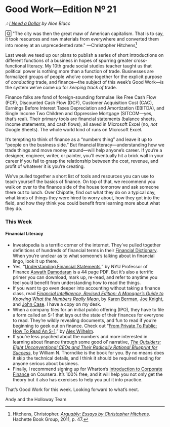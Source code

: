 # Good Work—Edition Nº 21

*🎶
[ I Need a Dollar](https://open.spotify.com/track/19KlLuxA7AxvQpoQYx7zhG?si=6c7O7-0EReCkj17wrYkk1A) by
Aloe Blacc*

🅀 "The city was then the great maw of American capitalism.
That is to say, it took resources and raw materials from everywhere and converted them
into money at an unprecedented rate."
—Christopher Hitchens[^1]

Last week we teed up our plans to publish a series of short introductions on different
functions of a business in hopes of spurring greater cross-functional literacy.
My 10th grade social studies teacher taught us that political power is nothing more than a
function of trade.
Businesses are formalized groups of people who’ve come together for the explicit purpose
of *conducting* trade, and finance—the subject of this week’s Good Work—is the system
we’ve come up for *keeping track of* trade.

Finance folks are fond of foreign-sounding formulae like Free Cash Flow (FCF), Discounted
Cash Flow (DCF), Customer Acquisition Cost (CAC), Earnings Before Interest Taxes
Depreciation and Amortization (EBITDA), and Single Income Two Children and Oppressive
Mortgage (SITCOM—yes, that’s real).
Their primary tools are financial statements (balance sheets, income statements, and cash
flows), all saved in Microsoft Excel (no, *not* Google Sheets).
The whole world kind of runs on Microsoft Excel.

It’s tempting to think of finance as a “numbers thing” and leave it up to “people on the
business side.”
But financial literacy—understanding how we trade things and move money around—will help
anyone’s career.
If you’re a designer, engineer, writer, or painter, you’ll eventually hit a brick wall in
your career if you fail to grasp the relationship between the cost, revenue, and profit of
whatever it is you’re creating.

We’ve pulled together a short list of tools and resources you can use to teach yourself
the basics of finance.
On top of that, we recommend you walk on over to the finance side of the house tomorrow
and ask someone there out to lunch.
Over Chipotle, find out what they do on a typical day, what kinds of things they were
hired to worry about, how they got into the field, and how they think you could benefit
from learning more about what they do.

### This Week

#### Financial Literacy

- Investopedia is a terrific corner of the internet.
  They’ve pulled together definitions of hundreds of financial terms in their
  [Financial Dictionary](https://www.investopedia.com/dictionary/). When you’re unclear as to
  what someone’s talking about in financial lingo, look it up there.
- Yes,
  “[Understanding Financial Statements](http://people.stern.nyu.edu/adamodar/pdfiles/valn2ed/ch3.pdf),”
  by NYU Professor of Finance [Aswath Damodaran](https://twitter.com/AswathDamodaran) is a 44
  page PDF. But it’s also a terrific primer you can download, mark up, re-read, and refer to
  anytime you feel you’d benefit from understanding how to read the things.
- If you want to go even deeper into accounting without taking a finance class, read
  [*Financial Intelligence, Revised Edition: A Manager’s Guide to Knowing What the Numbers Really Mean*](https://www.amazon.com/Financial-Intelligence-Revised-Managers-Knowing/dp/1422144119),
  by [Karen Berman](https://financialintelligencebook.com/the-authors/karen-berman/),
  [Joe Knight](https://financialintelligencebook.com/the-authors/joe-knight/), and
  [John Case](https://financialintelligencebook.com/the-authors/john-case/). I have a copy on my
  desk.
- When a company files for an initial public offering (IPO), they have to file a form called
  an S-1 that lays out the state of their finances for everyone to read.
  They’re wildly revealing documents, and fun to read if you’re beginning to geek out on
  finance. Check out
  “[From Private To Public: How To Read An S-1](https://news.crunchbase.com/news/how-to-read-an-s1/),”
  by [Alex Wilhelm](https://twitter.com/alex).
- If you’re less psyched about the numbers and more interested in learning about finance
  through some good ol’ narrative,
  [*The Outsiders: Eight Unconventional CEOs and Their Radically Rational Blueprint for Success*](https://www.amazon.com/Outsiders-Unconventional-Radically-Rational-Blueprint/dp/1422162672),
  by William N. Thorndike is the book for you.
  By no means does it skip the technical details, and I think it should be required reading
  for anyone serious about business.
- Finally, I recommend signing up for Wharton’s
  [Introduction to Corporate Finance](https://www.coursera.org/learn/wharton-finance) on
  Coursera. It’s 100% free, and it will help you not only get the theory but it also has
  exercises to help you put it into practice.

That’s Good Work for this week.
Looking forward to what’s next.

Andy and the Holloway Team

[^1]: Hitchens, Christopher. [*Arguably: Essays by Christopher Hitchens*](https://www.amazon.com/Arguably-Essays-Christopher-Hitchens-ebook/dp/B004QZ9PLK). Hachette Book Group, 2011, p. 47.
